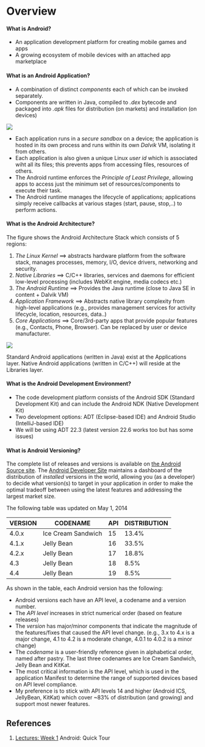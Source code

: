 # Overview

#### What is Android?
* An application development platform for creating mobile games and apps
* A growing ecosystem of mobile devices with an attached app marketplace

#### What is an Android Application?
* A combination of distinct _components_ each of which can be invoked separately.
* Components are written in Java, compiled to _.dex_ bytecode and packaged into _.apk_ files for distribution (on markets) and installation (on devices)

![](http://developer.android.com/images/build-simplified.png)

* Each application runs in a _secure sandbox_ on a device; the application is hosted in its own process and runs within its own _Dalvik_ VM, isolating it from others.
* Each application is also given a unique Linux _user id_ which is associated wiht all its files; this prevents apps from accessing files, resources of others.
* The Android runtime enforces the _Principle of Least Privilege_, allowing apps to access just the minimum set of resources/components to execute their task.
* The Android runtime manages the lifecycle of applications; applications simply receive callbacks at various stages (start, pause, stop,..) to perform actions.


#### What is the Android Architecture?

The figure shows the Android Architecture Stack which consists of 5 regions:
1. _The Linux Kernel_ ==> abstracts hardware platform from the software stack, manages processes, memory, I/O, device drivers, networking and security.
2. _Native Libraries_ ==> C/C++ libraries, services and daemons for efficient low-level processing (includes WebKit engine, media codecs etc.)
3. _The Android Runtime_ ==> Provides the Java runtime (close to Java SE in content + Dalvik VM)
4. _Application Framework_ ==> Abstracts native library complexity from high-level applications (e.g., provides management services for activity lifecycle, location, resources, data..)
5. _Core Applications_ ==> Core/3rd-party apps that provide popular features (e.g., Contacts, Phone, Browser). Can be replaced by user or device manufacturer.

![](https://source.android.com/devices/tech/security/images/image00.png)

Standard Android applications (written in Java) exist at the Applications layer. Native Android applications (written in C/C++) will reside at the Libraries layer.

#### What is the Android Development Environment?

* The code development platform consists of the Android SDK (Standard Development Kit) and can include the Android NDK (Native Development Kit)
* Two development options: ADT (Eclipse-based IDE) and Android Studio (IntelliJ-based IDE)
* We will be using ADT 22.3 (latest version 22.6 works too but has some issues)

#### What is Android Versioning?

The complete list of releases and versions is available on [the Android Source site](https://source.android.com/source/build-numbers.html). The [Android Developer Site](http://developer.android.com/about/dashboards/index.html) maintains a dashboard of the distribution of _installed_ versions in the world, allowing you (as a developer) to decide what version(s) to target in your application in order to make the optimal tradeoff between using the latest features and addressing the largest market size.

The following table was updated on May 1, 2014

| VERSION | CODENAME | API | DISTRIBUTION |
| -- | -- | -- | -- |
| 4.0.x | Ice Cream Sandwich | 15 | 13.4% |
| 4.1.x | Jelly Bean | 16 | 33.5% |
| 4.2.x | Jelly Bean | 17 | 18.8% |
| 4.3 | Jelly Bean | 18 | 8.5% |
| 4.4 | Jelly Bean | 19 | 8.5% |


As shown in the table, each Android version has the following:
* Android versions each have an API level, a codename and a version number.
* The _API level_ increases in strict numerical order (based on feature releases)
* The _version_ has major/minor components that indicate the magnitude of the features/fixes that caused the API level change. (e.g., 3.x to 4.x is a major change, 4.1 to 4.2 is a moderate change, 4.0.1 to 4.0.2 is a minor change)
* The _codename_ is a user-friendly reference given in alphabetical order, named after pastry. The last three codenames are Ice Cream Sandwich, Jelly Bean and KitKat.
* The most critical information is the API level, which is used in the application Manifest to determine the range of supported devices based on API level compliance.
* My preference is to stick with API levels 14 and higher (Android ICS, JellyBean, KitKat) which cover ~83% of distribution (and growing) and support most newer features.

## References
1. [Lectures: Week 1](https://docs.google.com/a/hawkmail.newpaltz.edu/presentation/d/1Z_fDub5AuHCJtcjz_XTuNP6BlhaQzV3HUfDomiY0j7c/edit#slide=id.g2a3141757_089) Android: Quick Tour
